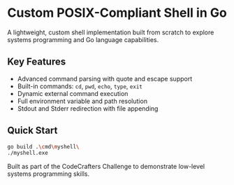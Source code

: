 # Custom POSIX-Compliant Shell in Go

A lightweight, custom shell implementation built from scratch to explore systems programming and Go language capabilities.

## Key Features
- Advanced command parsing with quote and escape support
- Built-in commands: `cd`, `pwd`, `echo`, `type`, `exit`
- Dynamic external command execution
- Full environment variable and path resolution
- Stdout and Stderr redirection with file appending

## Quick Start
```bash
go build .\cmd\myshell\
./myshell.exe
```

Built as part of the CodeCrafters Challenge to demonstrate low-level systems programming skills.